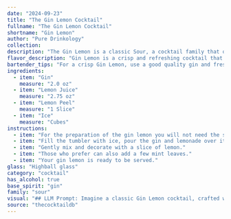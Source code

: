 ```yaml
---
date: "2024-09-23"
title: "The Gin Lemon Cocktail"
fullname: "The Gin Lemon Cocktail"
shortname: "Gin Lemon"
author: "Pure Drinkology"
collection:
description: "The Gin Lemon is a classic Sour, a cocktail family that originated in the 18th century. Its simplicity is a hallmark of the style, showcasing the bright acidity of lemon juice and the botanicals of gin, creating a refreshing and invigorating drink. "
flavor_description: "Gin Lemon is a crisp and refreshing cocktail that balances the juniper-forward notes of gin with the tartness of fresh lemon juice.  The lemon peel adds a subtle citrus zest and aromatic complexity. The chilled ice keeps the drink cool and invigorating, making it perfect for warm days or a light, refreshing pre-dinner drink. "
bartender_tips: "For a crisp Gin Lemon, use a good quality gin and fresh lemon juice. Muddle the lemon peel to release oils before adding ice and gin.  Shake vigorously to chill and dilute, and strain into a chilled coupe. Garnish with a lemon twist for extra citrus aroma. Don't over-muddle the peel, or it'll make the drink bitter. "
ingredients:
  - item: "Gin"
    measure: "2.0 oz"
  - item: "Lemon Juice"
    measure: "2.75 oz"
  - item: "Lemon Peel"
    measure: "1 Slice"
  - item: "Ice"
    measure: "Cubes"
instructions:
  - item: "For the preparation of the gin lemon you will not need the shaker."
  - item: "Fill the tumbler with ice, pour the gin and lemonade over it."
  - item: "Gently mix and decorate with a slice of lemon."
  - item: "Those who prefer can also add a few mint leaves."
  - item: "Your gin lemon is ready to be served."
glass: "Highball glass"
category: "cocktail"
has_alcohol: true
base_spirit: "gin"
family: "sour"
visual: "## LLM Prompt: Imagine a classic Gin Lemon cocktail, crafted with care. Describe its appearance in detail, focusing on the following:* **The glass:** What type of glass is it served in? What is its shape and size?* **The color:** What shade of yellow is the drink? Is it clear, or does it have a slight haze? * **The texture:** Is it icy and refreshing, or does it have a smooth, silky texture?* **The garnishes:** How is the lemon peel used as a garnish? Is it a spiral, a twist, or a wedge? Does it float on top of the drink, or is it placed on the rim of the glass?* **The overall impression:** How does the drink look overall? Does it look refreshing and light, or sophisticated and elegant? **Bonus:** Include any other details that contribute to the visual appeal of the cocktail, such as condensation on the glass or the appearance of ice cubes. "
source: "thecocktaildb"
---
```



